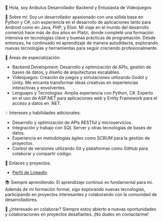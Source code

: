 👋 Hola, soy Anibulus
Desarrollador Backend y Entusiasta de Videojuegos

🌟 Sobre mí:
Soy un desarrollador apasionado con una sólida base en Python y C#, con experiencia en el desarrollo de aplicaciones tanto para Android como en Java, PHP, y Elixir. Mi viaje en el mundo del desarrollo comenzó hace más de dos años en Platzi, donde completé una formación intensiva en tecnologías clave y buenas prácticas de programación. Desde entonces, he continuado mi aprendizaje de manera autodidacta, explorando nuevas tecnologías y herramientas para seguir creciendo profesionalmente.

🚀 Áreas de especialización:

- Backend Development: Desarrollo y optimización de APIs, gestión de bases de datos, y diseño de arquitecturas escalables.
- Videojuegos: Creación de juegos y simulaciones utilizando Godot y Unity. Me encanta transformar ideas creativas en experiencias interactivas y envolventes.
- Lenguajes y Tecnologías: Amplia experiencia con Python, C#. Experto en el uso de ASP.NET para aplicaciones web y Entity Framework para el acceso a datos en .NET.

💡 Intereses y habilidades adicionales:

- Desarrollo y optimización de APIs RESTful y microservicios.
- Integración y trabajo con SQL Server y otras tecnologías de bases de datos.
- Experiencia en metodologías ágiles como SCRUM para la gestión de proyectos.
- Control de versiones utilizando Git y plataformas como GitHub para colaborar y compartir código.

🔗 Enlaces y proyectos:

- [Perfil de LinkedIn](https://www.linkedin.com/in/anibulus)

📚 Siempre aprendiendo:
El aprendizaje continuo es fundamental para mí. Además de mi formación formal, sigo explorando nuevas tecnologías, participando en proyectos interesantes y colaborando con la comunidad de desarrolladores.

💬 ¿Interesado en colaborar?
Siempre estoy abierto a nuevas oportunidades y colaboraciones en proyectos desafiantes. ¡No dudes en contactarme!

